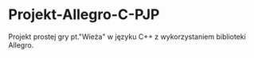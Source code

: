 # Projekt-Allegro-C-PJP
Projekt prostej gry pt."Wieża" w języku C++ z wykorzystaniem biblioteki Allegro.

